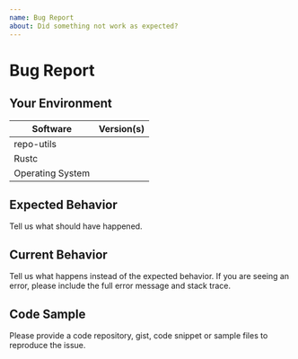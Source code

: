 ```yaml
---
name: Bug Report
about: Did something not work as expected?
---
```


# Bug Report
## Your Environment
| Software         | Version(s) |
| ---------------- | ---------- |
| repo-utils      |
| Rustc            |
| Operating System |

## Expected Behavior
Tell us what should have happened.

## Current Behavior
Tell us what happens instead of the expected behavior. If you are seeing an
error, please include the full error message and stack trace.

## Code Sample
Please provide a code repository, gist, code snippet or sample files to
reproduce the issue.
